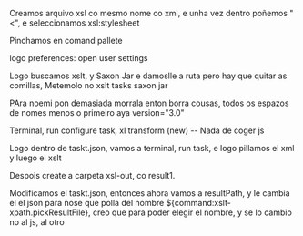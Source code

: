 Creamos arquivo xsl co mesmo nome co xml, e unha vez dentro poñemos "<", e seleccionamos 
xsl:stylesheet

Pinchamos en comand pallete

logo preferences: open user settings

Logo buscamos xslt, y Saxon Jar e damoslle a ruta pero hay que quitar as comillas,  Metemolo no xslt tasks saxon jar

PAra noemi pon demasiada morrala enton borra cousas, todos os espazos de nomes menos o primeiro aya version="3.0"

Terminal, run configure task, xl transform (new) -- Nada de coger js

Logo dentro de taskt.json, vamos a terminal, run task, e logo pillamos el xml y luego el xslt


Despois create a carpeta xsl-out, co result1.

Modificamos el taskt.json, entonces ahora vamos a resultPath, y le cambia el el json para nose que polla del nombre ${command:xslt-xpath.pickResultFile}, creo que para poder elegir el nombre, y se lo cambio no al js, al otro